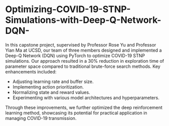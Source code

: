 # Optimizing-COVID-19-STNP-Simulations-with-Deep-Q-Network-DQN-
In this capstone project, supervised by Professor Rose Yu and Professor Yian Ma at UCSD, our team of three members designed and implemented a Deep-Q Network (DQN) using PyTorch to optimize COVID-19 STNP simulations. Our approach resulted in a 30% reduction in exploration time of parameter space compared to traditional brute-force search methods. Key enhancements included:

* Adjusting learning rate and buffer size.
* Implementing action prioritization.
* Normalizing state and reward values.
* Experimenting with various model architectures and hyperparameters.

Through these improvements, we further optimized the deep reinforcement learning method, showcasing its potential for practical application in managing COVID-19 transmission.
